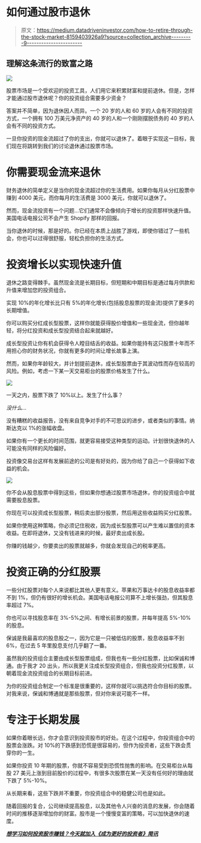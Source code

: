# 如何通过股市退休

> 原文：<https://medium.datadriveninvestor.com/how-to-retire-through-the-stock-market-8159403926a9?source=collection_archive---------9----------------------->

## 理解这条流行的致富之路

![](img/31a99e4bf8dd34229f4850083d300604.png)

股票市场是一个受欢迎的投资工具，人们用它来积累财富和提前退休。但是，怎样才能通过股市退休呢？你的投资组合需要多少资金？

答案并不简单，因为退休因人而异。一个 20 岁的人和 60 岁的人会有不同的投资方式，一个拥有 100 万美元净资产的 40 岁的人和一个刚刚摆脱债务的 40 岁的人会有不同的投资方式。

一旦你投资的现金流超过了你的支出，你就可以退休了。着眼于实现这一目标，我们现在将跳转到我们的讨论退休通过股票市场。

# 你需要现金流来退休

财务退休的简单定义是当你的现金流超过你的生活费用。如果你每月从分红股票中赚到 4000 美元，而你每月的生活费是 3000 美元，你就可以退休了。

然而，现金流投资有一个问题…它们通常不会像倾向于增长的投资那样快速升值。美国电话电报公司不会产生 Shopify 那样的回报。

当你退休的时候，那是好的。你已经在本质上战胜了游戏，即使你错过了一些机会，你也可以过得很舒服，轻松负担你的生活方式。

# 投资增长以实现快速升值

退休之路变得棘手。虽然现金流是长期目标，但短期和中期目标是通过每月供款和升值来增加您的投资组合。

实现 10%的年化增长比只有 5%的年化增长(包括股息股票的现金流)提供了更多的长期增值。

你可以购买分红成长型股票，这样你就能获得股价增值和一些现金流，但你越年轻，将分红投资和成长型投资结合起来就越好。

成长型投资让你有机会获得令人瞠目结舌的收益。如果你能持有这只股票十年而不用担心你的财务状况，你就有更多的时间让增长故事上演。

然而，如果你年龄较大，并计划提前退休，成长型股票由于其波动性而存在较高的风险。例如，考虑一下某一天交易柜台的股票价格发生了什么。

![](img/12589c4a89b5dc1a53cd38a9e7f3efeb.png)

一天之内，股票下跌了 10%以上。发生了什么事？

*没什么…*

没有糟糕的收益报告，没有来自竞争对手的不可思议的进步，或者类似的事情。纳斯达克以 1%的涨幅收盘。

如果你有一个更长的时间范围，就更容易接受这种类型的运动。计划很快退休的人可能没有同样的风险偏好。

投资像交易台这样有发展前途的公司是有好处的，因为你给了自己一个获得如下收益的机会。

![](img/7c0dd6be101a34987199db63195dda84.png)

你不会从股息股票中得到这些，但如果你想通过股票市场退休，你的投资组合中就需要股息股票。

你现在可以投资成长型股票，稍后卖出部分股票，然后用这些收益购买分红股票。

如果你使用这种策略，你必须记住税收，因为成长型股票可以产生难以置信的资本收益。在即将退休，又没有钱进来的时候，最好卖出成长股。

你赚的钱越少，你要卖出的股票就越多，你就会发现自己的税率更高。

# 投资正确的分红股票

一些分红股票对每个人来说都比其他人更有意义。苹果和万事达卡的股息收益率都不到 1%，但仍有很好的增长机会。美国电话电报公司算不上增长强劲，但其股息率超过 7%。

你也可以寻找股息率在 3%-5%之间、有增长前景的股票，并每年提高 5%-10%的股息。

保诚是我最喜欢的股息股之一，因为它是一只被低估的股票，股息收益率不到 6%，在过去 5 年里股息支付几乎翻了一番。

虽然我的投资组合主要由成长型股票组成，但我也有一些分红股票，比如保诚和博通。由于我才 20 出头，所以我更关注成长型投资组合，但我也投资分红股票，以朝着现金流投资组合的长期目标前进。

为你的投资组合制定一个标准是很重要的，这样你就可以挑选符合你目标的股票。对我来说，保诚和博通就是那些股票，但对你来说可能不一样。

# 专注于长期发展

如果你着眼长远，你才会意识到投资股市的好处。在这个过程中，你投资组合中的股票会涨跌。对 10%的下跌感到恐慌是很容易的，但作为投资者，这些下跌会贯穿你的一生。

如果你投资 10 年期的股票，你就不容易受到恐慌性抛售的影响。在交易柜台从每股 27 美元上涨到目前股价的过程中，有很多次股票在某一天没有任何好的理由就下跌了 5%-10%。

从长期来看，这些下跌并不重要，你投资组合中的稳健公司也是如此。

随着回报的复合，公司继续提高股息，以及其他令人兴奋的消息的发展，你会随着时间的推移逐渐增加你的财富。股市是一个慢慢变富的策略，可以加快退休的速度。

[***想学习如何投资股市赚钱？今天就加入《成为更好的投资者》简讯***](https://solitary-haze-4234.ck.page/6025081be9)